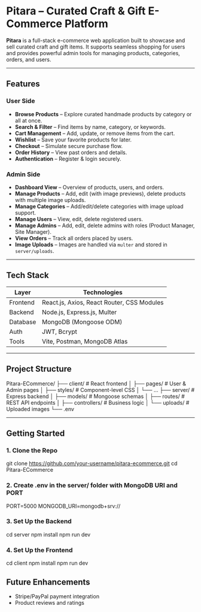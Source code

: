 # Pitara – Curated Craft & Gift E-Commerce Platform

**Pitara** is a full-stack e-commerce web application built to showcase and sell curated craft and gift items. It supports seamless shopping for users and provides powerful admin tools for managing products, categories, orders, and users.

---

## Features

### User Side

- **Browse Products** – Explore curated handmade products by category or all at once.
- **Search & Filter** – Find items by name, category, or keywords.
- **Cart Management** – Add, update, or remove items from the cart.
- **Wishlist** – Save your favorite products for later.
- **Checkout** – Simulate secure purchase flow.
- **Order History** – View past orders and details.
- **Authentication** – Register & login securely.

### Admin Side

- **Dashboard View** – Overview of products, users, and orders.
- **Manage Products** – Add, edit (with image previews), delete products with multiple image uploads.
- **Manage Categories** – Add/edit/delete categories with image upload support.
- **Manage Users** – View, edit, delete registered users.
- **Manage Admins** – Add, edit, delete admins with roles (Product Manager, Site Manager).
- **View Orders** – Track all orders placed by users.
- **Image Uploads** – Images are handled via `multer` and stored in `server/uploads`.

---

## Tech Stack

| Layer       | Technologies |
|-------------|--------------|
| Frontend    | React.js, Axios, React Router, CSS Modules |
| Backend     | Node.js, Express.js, Multer |
| Database    | MongoDB (Mongoose ODM) |
| Auth        | JWT, Bcrypt |
| Tools       | Vite, Postman, MongoDB Atlas |

---

## Project Structure

Pitara-ECommerce/
├── client/ # React frontend
│ ├── pages/ # User & Admin pages
│ ├── styles/ # Component-level CSS
│ └── ...
├── server/ # Express backend
│ ├── models/ # Mongoose schemas
│ ├── routes/ # REST API endpoints
│ ├── controllers/ # Business logic
│ └── uploads/ # Uploaded images
└── .env

---

## Getting Started

### 1. Clone the Repo

git clone https://github.com/your-username/pitara-ecommerce.git
cd Pitara-ECommerce

### 2. Create .env in the server/ folder with MongoDB URI and PORT
PORT=5000
MONGODB_URI=mongodb+srv://<your-cluster>

### 3. Set Up the Backend

cd server
npm install
npm run dev

### 4. Set Up the Frontend

cd client
npm install
npm run dev


## Future Enhancements

- Stripe/PayPal payment integration
- Product reviews and ratings

